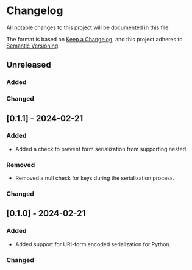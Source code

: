 # Changelog

All notable changes to this project will be documented in this file.

The format is based on [Keep a Changelog](https://keepachangelog.com/en/1.0.0/),
and this project adheres to [Semantic Versioning](https://semver.org/spec/v2.0.0.html).

## Unreleased

### Added

### Changed

## [0.1.1] - 2024-02-21

### Added

- Added a check to prevent form serialization from supporting nested

### Removed

- Removed a null check for keys during the serialization process.

### Changed

## [0.1.0] - 2024-02-21

### Added

- Added support for URI-form encoded serialization for Python.

### Changed
